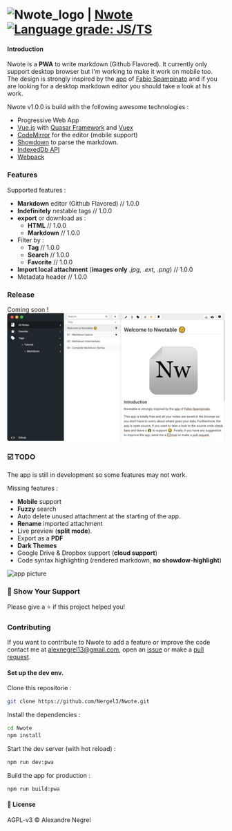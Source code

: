 # <img alt="Nwote_logo" src="https://github.com/Nergel3/Nwote/raw/master/resources/nwote.png" width="25"> | [Nwote](https://Nwote.herokuapp.com) [![Language grade: JS/TS](https://img.shields.io/lgtm/grade/javascript/g/Nergel3/Nwote.svg?logo=lgtm&logoWidth=18)](https://lgtm.com/projects/g/Nergel3/Nwote/context:javascript)

#### Introduction
Nwote is a **PWA** to write markdown (Github Flavored). It currently only support desktop browser but I'm working to make it work on mobile too.
The design is strongly inspired by the [app](https://github.com/notable/notable) of [Fabio Spampinato](https://github.com/fabiospampinato) and if you are looking for a desktop markdown editor you should take a look at his work.

Nwote v1.0.0 is build with the following awesome technologies :
* Progressive Web App
* [Vue.js](https://vuejs.org/) with [Quasar Framework](https://quasar.dev/) and [Vuex](https://vuex.vuejs.org/)
* [CodeMirror](https://codemirror.net/index.html) for the editor (mobile support)
* [Showdown](https://github.com/showdownjs/showdown) to parse the markdown.
* [IndexedDb API](https://developer.mozilla.org/en-US/docs/Web/API/IndexedDB_API/Using_IndexedDB)
* [Webpack](https://webpack.js.org/)


### Features
Supported features :
* **Markdown** editor (Github Flavored) // 1.0.0
* **Indefinitely** nestable tags // 1.0.0
* **export** or download as : 
	* **HTML** // 1.0.0
	* **Markdown** // 1.0.0
* Filter by :
	* **Tag** // 1.0.0
	* **Search** // 1.0.0
	* **Favorite** // 1.0.0
* **Import local attachment** (**images only** *.jpg, .ext, .png*) // 1.0.0
* Metadata header // 1.0.0

### Release
Coming soon !
![app picture](https://github.com/Nergel3/Nwote/raw/master/resources/screenshot.png)

### :ballot_box_with_check: TODO
The app is still in development so some features may not work.

Missing features :
* **Mobile** support
* **Fuzzy** search
* Auto delete unused attachment at the starting of the app.
* **Rename** imported attachment
* Live preview (**split mode**).
* Export as a **PDF**
* **Dark Themes**
* Google Drive & Dropbox support (**cloud support**)
* Code syntax highlighting (rendered markdown, **no showdow-highlight**)

![app picture](https://github.com/Nergel3/Nwote/raw/master/resources/banner2.png)

### :stars: Show Your Support
Please give a :star: if this project helped you!

### Contributing
If you want to contribute to Nwote to add a feature or improve the code contact me at [alexnegrel13@gmail.com](mailto:alexnegrel13@gmail.com), open an [issue](https://github.com/Nergel3/Nwote/issues) or make a [pull request](https://github.com/Nergel3/Nwote/pulls).

#### Set up the dev env.
Clone this repositorie :
```bash
git clone https://github.com/Nergel3/Nwote.git
```

Install the dependencies :
```bash
cd Nwote
npm install
```

Start the dev server (with hot reload) :
```bash
npm run dev:pwa
```

Build the app for production :
```bash
npm run build:pwa
```

#### :scroll: License
AGPL-v3 © Alexandre Negrel
